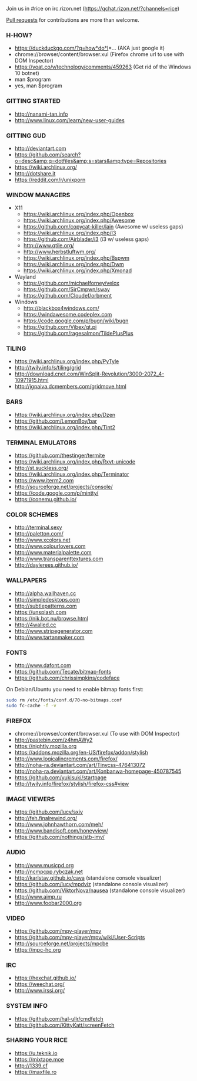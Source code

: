 Join us in #rice on irc.rizon.net (https://qchat.rizon.net/?channels=rice)

[Pull requests](https://github.com/TheReverend403/rice-stuff) for contributions are more than welcome.

### H-HOW?
* https://duckduckgo.com/?q=how*do*I*... (AKA just google it)
* chrome://browser/content/browser.xul (Firefox chrome url to use with DOM Inspector)
* https://voat.co/v/technology/comments/459263 (Get rid of the Windows 10 botnet)
* man $program
* yes, man $program

### GITTING STARTED
* http://nanami-tan.info <i class="fa fa-windows"></i>
* http://www.linux.com/learn/new-user-guides <i class="fa fa-linux"></i>

### GITTING GUD
* http://deviantart.com
* https://github.com/search?o=desc&amp;q=dotfiles&amp;s=stars&amp;type=Repositories
* https://wiki.archlinux.org/ <i class="fa fa-linux"></i>
* http://dotshare.it <i class="fa fa-linux"></i> <i class="fa fa-apple"></i>
* https://reddit.com/r/unixporn <i class="fa fa-linux"></i> <i class="fa fa-apple"></i>

### WINDOW MANAGERS
* X11 <i class="fa fa-linux"></i>
  * https://wiki.archlinux.org/index.php/Openbox
  * https://wiki.archlinux.org/index.php/Awesome
  * https://github.com/copycat-killer/lain (Awesome w/ useless gaps)
  * https://wiki.archlinux.org/index.php/I3
  * https://github.com/Airblader/i3 (i3 w/ useless gaps)
  * http://www.qtile.org/
  * http://www.herbstluftwm.org/
  * https://wiki.archlinux.org/index.php/Bspwm
  * https://wiki.archlinux.org/index.php/Dwm
  * https://wiki.archlinux.org/index.php/Xmonad
* Wayland <i class="fa fa-linux"></i>
  * https://github.com/michaelforney/velox
  * https://github.com/SirCmpwn/sway
  * https://github.com/Cloudef/orbment
* Windows <i class="fa fa-windows"></i>
  * http://blackbox4windows.com/
  * https://windawesome.codeplex.com
  * https://code.google.com/p/bugn/wiki/bugn
  * https://github.com/Vibex/qt.pi
  * https://github.com/ragesalmon/TildePlusPlus

### TILING
* https://wiki.archlinux.org/index.php/PyTyle <i class="fa fa-linux"></i>
* http://twily.info/s/tiling/grid <i class="fa fa-linux"></i>
* http://download.cnet.com/WinSplit-Revolution/3000-2072_4-10971915.html <i class="fa fa-windows"></i>
* http://jgpaiva.dcmembers.com/gridmove.html <i class="fa fa-windows"></i>

### BARS
* https://wiki.archlinux.org/index.php/Dzen <i class="fa fa-linux"></i>
* https://github.com/LemonBoy/bar <i class="fa fa-linux"></i>
* https://wiki.archlinux.org/index.php/Tint2 <i class="fa fa-linux"></i>

### TERMINAL EMULATORS
* https://github.com/thestinger/termite <i class="fa fa-linux"></i>
* https://wiki.archlinux.org/index.php/Rxvt-unicode <i class="fa fa-linux"></i>
* http://st.suckless.org/ <i class="fa fa-linux"></i>
* https://wiki.archlinux.org/index.php/Terminator <i class="fa fa-linux"></i>
* https://www.iterm2.com <i class="fa fa-apple"></i>
* http://sourceforge.net/projects/console/ <i class="fa fa-windows"></i>
* https://code.google.com/p/mintty/ <i class="fa fa-windows"></i>
* https://conemu.github.io/ <i class="fa fa-windows"></i>

### COLOR SCHEMES
* http://terminal.sexy
* http://paletton.com/
* http://www.xcolors.net
* http://www.colourlovers.com
* http://www.materialpalette.com
* http://www.transparenttextures.com
* http://daylerees.github.io/

### WALLPAPERS
* http://alpha.wallhaven.cc
* http://simpledesktops.com
* http://subtlepatterns.com
* https://unsplash.com
* https://nik.bot.nu/browse.html
* http://4walled.cc
* http://www.stripegenerator.com
* http://www.tartanmaker.com

### FONTS
* http://www.dafont.com
* https://github.com/Tecate/bitmap-fonts
* https://github.com/chrissimpkins/codeface

On Debian/Ubuntu you need to enable bitmap fonts first:

```bash
sudo rm /etc/fonts/conf.d/70-no-bitmaps.conf
sudo fc-cache -f -v
```

### FIREFOX
* chrome://browser/content/browser.xul (To use with DOM Inspector)
* http://pastebin.com/z4hmAWy2
* https://nightly.mozilla.org
* https://addons.mozilla.org/en-US/firefox/addon/stylish
* http://www.logicalincrements.com/firefox/
* http://noha-ra.deviantart.com/art/Tinycss-476413072
* http://noha-ra.deviantart.com/art/Konbanwa-homepage-450787545
* https://github.com/yukisuki/startpage
* http://twily.info/firefox/stylish/firefox-css#view

### IMAGE VIEWERS
* https://github.com/lucy/sxiv <i class="fa fa-linux"></i>
* http://feh.finalrewind.org/ <i class="fa fa-linux"></i>
* http://www.johnhawthorn.com/meh/ <i class="fa fa-linux"></i>
* http://www.bandisoft.com/honeyview/ <i class="fa fa-windows"></i>
* https://github.com/nothings/stb-imv/ <i class="fa fa-windows"></i>

### AUDIO
* http://www.musicpd.org
*  http://ncmpcpp.rybczak.net <i class="fa fa-linux"></i>
* http://karlstav.github.io/cava (standalone console visualizer) <i class="fa fa-linux"></i>
* https://github.com/lucy/mpdviz (standalone console visualizer) <i class="fa fa-linux"></i>
* https://github.com/ViktorNova/nausea (standalone console visualizer) <i class="fa fa-linux"></i>
* http://www.aimp.ru <i class="fa fa-windows"></i>
* http://www.foobar2000.org <i class="fa fa-windows"></i>

### VIDEO
* https://github.com/mpv-player/mpv
* https://github.com/mpv-player/mpv/wiki/User-Scripts
* http://sourceforge.net/projects/mpcbe <i class="fa fa-windows"></i>
* https://mpc-hc.org <i class="fa fa-windows"></i>

### IRC
* https://hexchat.github.io/
* https://weechat.org/ <i class="fa fa-linux"></i>
* http://www.irssi.org/ <i class="fa fa-linux"></i>

### SYSTEM INFO
* https://github.com/hal-ullr/cmdfetch <i class="fa fa-windows"></i>
* https://github.com/KittyKatt/screenFetch <i class="fa fa-linux"></i>

### SHARING YOUR RICE
* https://u.teknik.io
* https://mixtape.moe
* http://1339.cf
* https://maxfile.ro
